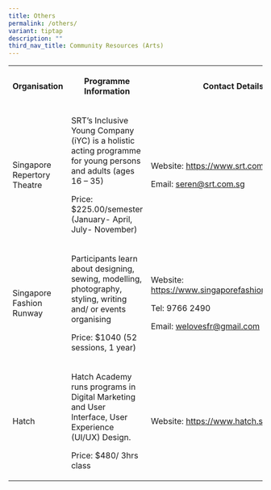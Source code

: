 ```yaml
---
title: Others
permalink: /others/
variant: tiptap
description: ""
third_nav_title: Community Resources (Arts)
---
```

<table style="minWidth: 75px">
<colgroup>
<col>
<col>
<col>
</colgroup>
<tbody>
<tr>
<th rowspan="1" colspan="1">
<p>Organisation</p>
</th>
<th rowspan="1" colspan="1">
<p>Programme Information</p>
</th>
<th rowspan="1" colspan="1">
<p>Contact Details</p>
</th>
</tr>
<tr>
<td rowspan="1" colspan="1">
<p>Singapore Repertory Theatre</p>
</td>
<td rowspan="1" colspan="1">
<p>SRT’s Inclusive Young Company (iYC) is a holistic acting programme for
young persons and adults (ages 16 – 35)</p>
<p></p>
<p>Price: $225.00/semester (January- April, July- November)</p>
</td>
<td rowspan="1" colspan="1">
<p>Website: <a href="https://www.srt.com.sg/" rel="noopener noreferrer nofollow" target="_blank">https://www.srt.com.sg/</a>
</p>
<p></p>
<p>Email: <a href="mailto:seren@srt.com.sg" rel="noopener noreferrer nofollow" target="_blank">seren@srt.com.sg</a>
</p>
<p></p>
<p></p>
</td>
</tr>
<tr>
<td rowspan="1" colspan="1">
<p>Singapore Fashion Runway</p>
</td>
<td rowspan="1" colspan="1">
<p>Participants learn about designing, sewing, modelling, photography, styling,
writing and/ or events organising</p>
<p></p>
<p>Price: $1040 (52 sessions, 1 year)</p>
</td>
<td rowspan="1" colspan="1">
<p>Website: <a href="https://www.singaporefashionrunway.com/" rel="noopener noreferrer nofollow" target="_blank">https://www.singaporefashionrunway.com/</a>
</p>
<p></p>
<p>Tel: 9766 2490</p>
<p></p>
<p>Email: <a href="mailto:welovesfr@gmail.com" rel="noopener noreferrer nofollow" target="_blank">welovesfr@gmail.com</a>
</p>
</td>
</tr>
<tr>
<td rowspan="1" colspan="1">
<p>Hatch</p>
</td>
<td rowspan="1" colspan="1">
<p>Hatch Academy runs programs in Digital Marketing and User Interface, User
Experience (UI/UX) Design.</p>
<p></p>
<p>Price: $480/ 3hrs class</p>
</td>
<td rowspan="1" colspan="1">
<p>Website: <a href="https://www.hatch.sg/" rel="noopener noreferrer nofollow" target="_blank">https://www.hatch.sg/</a>
</p>
<p></p>
</td>
</tr>
</tbody>
</table>
<p></p>